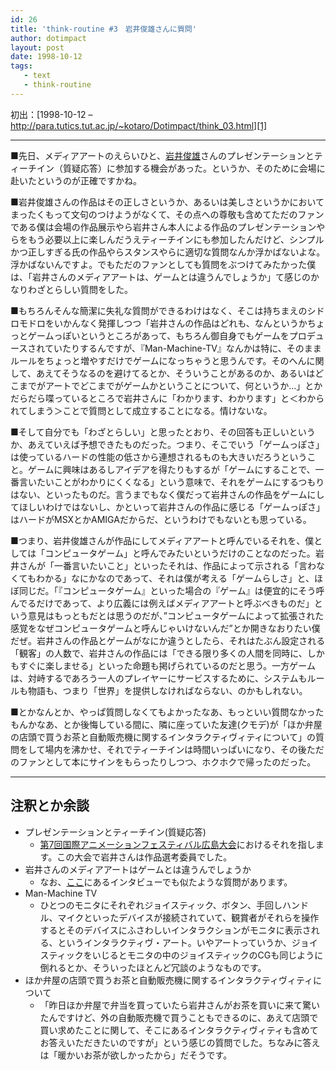 ```yaml
---
id: 26
title: 'think-routine #3　岩井俊雄さんに質問'
author: dotimpact
layout: post
date: 1998-10-12
tags:
   - text
   - think-routine
---
```

初出：[1998-10-12 &#8211; http://para.tutics.tut.ac.jp/~kotaro/Dotimpact/think_03.html][1]

<!--more-->

* * *

■先日、メディアアートのえらいひと、[岩井俊雄][2]さんのプレゼンテーションとティーチイン（質疑応答）に参加する機会があった。というか、そのために会場に赴いたというのが正確ですかね。

■岩井俊雄さんの作品はその正しさというか、あるいは美しさというかにおいてまったくもって文句のつけようがなくて、その点への尊敬も含めてただのファンである僕は会場の作品展示やら岩井さん本人による作品のプレゼンテーションやらをもう必要以上に楽しんだうえティーチインにも参加したんだけど、シンプルかつ正しすぎる氏の作品やらスタンスやらに適切な質問なんか浮かばないよな。浮かばないんですよ。でもただのファンとしても質問をぶつけてみたかった僕は、「岩井さんのメディアアートは、ゲームとは違うんでしょうか」て感じのかなりわざとらしい質問をした。

■もちろんそんな簡潔に失礼な質問ができるわけはなく、そこは持ちまえのシドロモドロをいかんなく発揮しつつ「岩井さんの作品はどれも、なんというかちょっとゲームっぽいというところがあって、もちろん御自身でもゲームをプロデュースされていたりするんですが、『Man-Machine-TV』なんかは特に、そのままルールをちょっと増やすだけでゲームになっちゃうと思うんです。そのへんに関して、あえてそうなるのを避けてるとか、そういうことがあるのか、あるいはどこまでがアートでどこまでがゲームかということについて、何というか…」とかだらだら喋っているところで岩井さんに「わかります、わかります」と＜わかられてしまう＞ことで質問として成立することになる。情けないな。

■そして自分でも「わざとらしい」と思ったとおり、その回答も正しいというか、あえていえば予想できたものだった。つまり、そこでいう「ゲームっぽさ」は使っているハードの性能の低さから連想されるものも大きいだろうということ。ゲームに興味はあるしアイデアを得たりもするが「ゲームにすることで、一番言いたいことがわかりにくくなる」という意味で、それをゲームにするつもりはない、といったものだ。言うまでもなく僕だって岩井さんの作品をゲームにしてほしいわけではないし、かといって岩井さんの作品に感じる「ゲームっぽさ」はハードがMSXとかAMIGAだからだ、というわけでもないとも思っている。

■つまり、岩井俊雄さんが作品にしてメディアアートと呼んでいるそれを、僕としては「コンピュータゲーム」と呼んでみたいというだけのことなのだった。岩井さんが「一番言いたいこと」といったそれは、作品によって示される「言わなくてもわかる」なにかなのであって、それは僕が考える「ゲームらしさ」と、ほぼ同じだ。「『コンピュータゲーム』といった場合の『ゲーム』は便宜的にそう呼んでるだけであって、より広義には例えばメディアアートと呼ぶべきものだ」という意見はもっともだとは思うのだが、&#8221;コンピュータゲームによって拡張された感覚をなぜコンピュータゲームと呼んじゃいけないんだ&#8221;とか開きなおりたい僕だぜ。岩井さんの作品とゲームがなにか違うとしたら、それはたぶん設定される「観客」の人数で、岩井さんの作品には「できる限り多くの人間を同時に、しかもすぐに楽しませる」といった命題も掲げられているのだと思う。一方ゲームは、対峙するであろう一人のプレイヤーにサービスするために、システムもルールも物語も、つまり「世界」を提供しなければならない、のかもしれない。

■とかなんとか、やっぱ質問しなくてもよかったなあ、もっといい質問なかったもんかなあ、とか後悔している間に、隣に座っていた友達(クモデ)が「ほか弁屋の店頭で買うお茶と自動販売機に関するインタラクティヴィティについて」の質問をして場内を沸かせ、それでティーチインは時間いっぱいになり、その後ただのファンとして本にサインをもらったりしつつ、ホクホクで帰ったのだった。

* * *

## 注釈とか余談

  * プレゼンテーションとティーチイン(質疑応答) 
      * [第7回国際アニメーションフェスティバル広島大会][3]におけるそれを指します。この大会で岩井さんは作品選考委員でした。
  * 岩井さんのメディアアートはゲームとは違うんでしょうか 
      * なお、[ここ][4]にあるインタビューでも似たような質問があります。
  * Man-Machine TV 
      * ひとつのモニタにそれぞれジョイスティック、ボタン、手回しハンドル、マイクといったデバイスが接続されていて、観賞者がそれらを操作するとそのデバイスにふさわしいインタラクションがモニタに表示される、というインタラクティヴ・アート。いやアートっていうか、ジョイスティックをいじるとモニタの中のジョイスティックのCGも同じように倒れるとか、そういったほとんど冗談のようなものです。
  * ほか弁屋の店頭で買うお茶と自動販売機に関するインタラクティヴィティについて 
      * 「昨日ほか弁屋で弁当を買っていたら岩井さんがお茶を買いに来て驚いたんですけど、外の自動販売機で買うこともできるのに、あえて店頭で買い求めたことに関して、そこにあるインタラクティヴィティも含めてお答えいただきたいのですが」という感じの質問でした。ちなみに答えは「暖かいお茶が欲しかったから」だそうです。

 [1]: http://web.archive.org/web/*/http://para.tutics.tut.ac.jp/~kotaro/Dotimpact/think_03.html
 [2]: http://www.iamas.ac.jp/~iwai/iwai_main.html
 [3]: http://www.urban.or.jp/home/hiroanim/
 [4]: http://www.ntticc.or.jp/newschool/95/D/interview/iv_iwai.html

